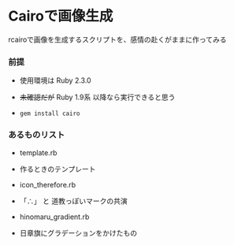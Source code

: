 # Cairoで画像生成

rcairoで画像を生成するスクリプトを、感情の赴くがままに作ってみる

### 前提

* 使用環境は Ruby 2.3.0
 - ~~未確認だが~~ Ruby 1.9系 以降なら実行できると思う
* `gem install cairo`

### あるものリスト

* template.rb
 - 作るときのテンプレート
* icon_therefore.rb
 - 「∴」 と 道教っぽいマークの共演
* hinomaru_gradient.rb
 - 日章旗にグラデーションをかけたもの
